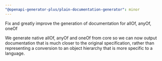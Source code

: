 ```yaml
---
"@openapi-generator-plus/plain-documentation-generator": minor
---
```


Fix and greatly improve the generation of documentation for allOf, anyOf, oneOf

We generate native allOf, anyOf and oneOf from core so we can now output documentation that is much
closer to the original specification, rather than representing a conversion to an object hierarchy
that is more specific to a language.
